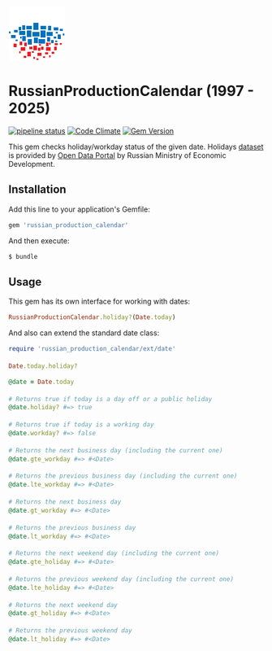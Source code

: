 ![](./doc/logo.png?sanitize=true)

# RussianProductionCalendar (1997 - 2025)

[![pipeline status](https://travis-ci.com/shlima/russian_production_calendar.svg?branch=master)](https://travis-ci.com/shlima/russian_production_calendar)
[![Code Climate](https://codeclimate.com/github/shlima/russian_production_calendar/badges/gpa.svg)](https://codeclimate.com/github/shlima/russian_production_calendar)
[![Gem Version](https://badge.fury.io/rb/russian_production_calendar.svg)](https://badge.fury.io/rb/russian_production_calendar)

This gem checks holiday/workday status of the given date. Holidays [dataset](https://github.com/shlima/russian_production_calendar/blob/master/lib/russian_production_calendar/calendar.csv) is provided by [Open Data Portal](https://data.gov.ru/opendata/7708660670-proizvcalendar) by Russian Ministry of Economic Development.

## Installation

Add this line to your application's Gemfile:

```ruby
gem 'russian_production_calendar'
```

And then execute:

```bash
$ bundle
```

## Usage

This gem has its own interface for working with dates:

```ruby
RussianProductionCalendar.holiday?(Date.today)
```

And also can extend the standard date class:

```ruby
require 'russian_production_calendar/ext/date'

Date.today.holiday?
```

```ruby
@date = Date.today

# Returns true if today is a day off or a public holiday 
@date.holiday? #=> true

# Returns true if today is a working day
@date.workday? #=> false

# Returns the next business day (including the current one)
@date.gte_workday #=> #<Date>

# Returns the previous business day (including the current one)
@date.lte_workday #=> #<Date>

# Returns the next business day
@date.gt_workday #=> #<Date>

# Returns the previous business day
@date.lt_workday #=> #<Date>

# Returns the next weekend day (including the current one)
@date.gte_holiday #=> #<Date>

# Returns the previous weekend day (including the current one)
@date.lte_holiday #=> #<Date>

# Returns the next weekend day
@date.gt_holiday #=> #<Date>

# Returns the previous weekend day
@date.lt_holiday #=> #<Date>
```
